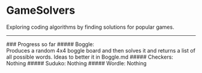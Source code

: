 # GameSolvers
Exploring coding algorithms by finding solutions for popular games.<br/>
<hr>
### Progress so far
##### Boggle: <br/>
    Produces a random 4x4 boggle board and then solves it and returns a list of all possible words. Ideas to better it in Boggle.md
##### Checkers: <br/>
    Nothing
##### Suduko:
    Nothing
##### Wordle:
    Nothing 
